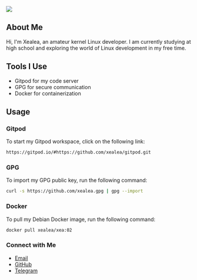 <kbd>
<img src="https://i.postimg.cc/htG4BL5g/IMG-20220916-234444.png" />
</kbd>

## About Me
Hi, I'm Xealea, an amateur kernel Linux developer. I am currently studying at high school and exploring the world of Linux development in my free time.

## Tools I Use
- Gitpod for my code server
- GPG for secure communication
- Docker for containerization

## Usage

### Gitpod
To start my Gitpod workspace, click on the following link:
```bash
https://gitpod.io/#https://github.com/xealea/gitpod.git
```

### GPG
To import my GPG public key, run the following command:
```bash
curl -s https://github.com/xealea.gpg | gpg --import
```

### Docker
To pull my Debian Docker image, run the following command:
```bash
docker pull xealea/xea:02
```

### Connect with Me
- [Email](xealea@proton.me)
- [GitHub](https://github.com/xealea)
- [Telegram](https://t.me/xealea)
